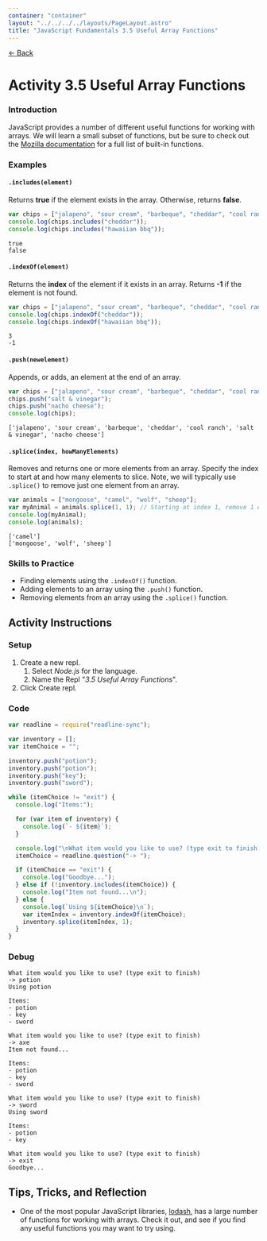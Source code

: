 ```yaml
---
container: "container"
layout: "../../../../layouts/PageLayout.astro"
title: "JavaScript Fundamentals 3.5 Useful Array Functions"
---
```


[← Back](../)

# Activity 3.5 Useful Array Functions

### Introduction

JavaScript provides a number of different useful functions for working with arrays. We will learn a small subset of functions, but be sure to check out the [Mozilla documentation](https://developer.mozilla.org/en-US/docs/Web/JavaScript/Reference/Global_Objects/Array#Instance_methods) for a full list of built-in functions.

### Examples

#### `.includes(element)`

Returns **true** if the element exists in the array. Otherwise, returns **false**.

```js
var chips = ["jalapeno", "sour cream", "barbeque", "cheddar", "cool ranch"];
console.log(chips.includes("cheddar"));
console.log(chips.includes("hawaiian bbq"));
```

```shell
true
false
```

#### `.indexOf(element)`

Returns the **index** of the element if it exists in an array. Returns **-1** if the element is not found.

```js
var chips = ["jalapeno", "sour cream", "barbeque", "cheddar", "cool ranch"];
console.log(chips.indexOf("cheddar"));
console.log(chips.indexOf("hawaiian bbq"));
```

```shell
3
-1
```

#### `.push(newelement)`

Appends, or adds, an element at the end of an array.

```js
var chips = ["jalapeno", "sour cream", "barbeque", "cheddar", "cool ranch"];
chips.push("salt & vinegar");
chips.push("nacho cheese");
console.log(chips);
```

```shell
['jalapeno', 'sour cream', 'barbeque', 'cheddar', 'cool ranch', 'salt & vinegar', 'nacho cheese']
```

#### `.splice(index, howManyElements)`

Removes and returns one or more elements from an array. Specify the index to start at and how many elements to slice. Note, we will typically use `.splice()` to remove just one element from an array.

```js
var animals = ["mongoose", "camel", "wolf", "sheep"];
var myAnimal = animals.splice(1, 1); // Starting at index 1, remove 1 element
console.log(myAnimal);
console.log(animals);
```

```shell
['camel']
['mongoose', 'wolf', 'sheep']
```

### Skills to Practice

- Finding elements using the `.indexOf()` function.
- Adding elements to an array using the `.push()` function.
- Removing elements from an array using the `.splice()` function.

## Activity Instructions

### Setup

1. Create a new repl.
   1. Select _Node.js_ for the language.
   2. Name the Repl "_3.5 Useful Array Functions_".
2. Click Create repl.

### Code

```javascript
var readline = require("readline-sync");

var inventory = [];
var itemChoice = "";

inventory.push("potion");
inventory.push("potion");
inventory.push("key");
inventory.push("sword");

while (itemChoice != "exit") {
  console.log("Items:");

  for (var item of inventory) {
    console.log(`- ${item}`);
  }

  console.log("\nWhat item would you like to use? (type exit to finish)");
  itemChoice = readline.question("-> ");

  if (itemChoice == "exit") {
    console.log("Goodbye...");
  } else if (!inventory.includes(itemChoice)) {
    console.log("Item not found...\n");
  } else {
    console.log(`Using ${itemChoice}\n`);
    var itemIndex = inventory.indexOf(itemChoice);
    inventory.splice(itemIndex, 1);
  }
}
```

### Debug

```
What item would you like to use? (type exit to finish)
-> potion
Using potion

Items:
- potion
- key
- sword

What item would you like to use? (type exit to finish)
-> axe
Item not found...

Items:
- potion
- key
- sword

What item would you like to use? (type exit to finish)
-> sword
Using sword

Items:
- potion
- key

What item would you like to use? (type exit to finish)
-> exit
Goodbye...
```

## Tips, Tricks, and Reflection

- One of the most popular JavaScript libraries, [lodash](https://lodash.com/), has a large number of functions for working with arrays. Check it out, and see if you find any useful functions you may want to try using.
